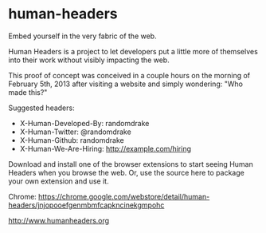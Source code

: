 human-headers
=============

Embed yourself in the very fabric of the web.

Human Headers is a project to let developers put a little more of themselves into their work without visibly impacting the web.

This proof of concept was conceived in a couple hours on the morning of February 5th, 2013 after visiting a website and simply wondering: "Who made this?"

Suggested headers:

* X-Human-Developed-By: randomdrake
* X-Human-Twitter: @randomdrake
* X-Human-Github: randomdrake
* X-Human-We-Are-Hiring: http://example.com/hiring

Download and install one of the browser extensions to start seeing Human Headers when you browse the web. Or, use the source here to package your own extension and use it.

Chrome: https://chrome.google.com/webstore/detail/human-headers/jnjopooefgenmbmfcapkncinekgmpohc

http://www.humanheaders.org



